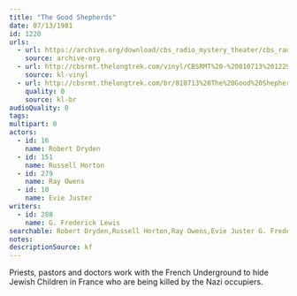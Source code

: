 ```yaml
---
title: "The Good Shepherds"
date: 07/13/1981
id: 1220
urls: 
  - url: https://archive.org/download/cbs_radio_mystery_theater/cbs_radio_mystery_theater-1201-1250.zip/cbs_radio_mystery_theater-1201-1250%2Fcbsrmt_1220_the_good_shepherds.mp3
    source: archive-org
  - url: http://cbsrmt.thelongtrek.com/vinyl/CBSRMT%20-%20810713%201229%20The%20Good%20Shepherds_3_afrts.mp3
    source: kl-vinyl
  - url: http://cbsrmt.thelongtrek.com/br/810713%20The%20Good%20Shepherds%20-%20WBBM.mp3
    quality: 0
    source: kl-br
audioQuality: 0
tags: 
multipart: 0
actors:  
  - id: 16
    name: Robert Dryden  
  - id: 151
    name: Russell Horton  
  - id: 279
    name: Ray Owens  
  - id: 10
    name: Evie Juster
writers:  
  - id: 288
    name: G. Frederick Lewis
searchable: Robert Dryden,Russell Horton,Ray Owens,Evie Juster G. Frederick Lewis
notes: 
descriptionSource: kf
---
```

Priests, pastors and doctors work with the French Underground to hide Jewish Children in France who are being killed by the Nazi occupiers.